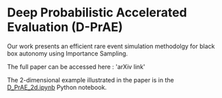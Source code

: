 # Deep Probabilistic Accelerated Evaluation (D-PrAE)
Our work presents an efficient rare event simulation methodolgy for black box autonomy using Importance Sampling.

The full paper can be accessed here : 'arXiv link'

The 2-dimensional example illustrated in the paper is in the [D_PrAE_2d.ipynb](https://github.com/safeai-lab/D-PrAE/blob/master/D-PrAE_2D.ipynb) Python notebook.
